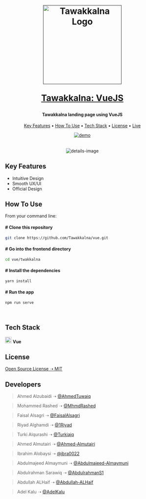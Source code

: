 <h1 align="center">
<a href=""><img src="https://raw.githubusercontent.com/Tawakkalna/react-native/main/TawakklnaA/assets/logo.png" alt="Tawakkalna Logo" width="256"/></a>
</br>

<a href="https://tawakkalna.netlify.app/">Tawakkalna: VueJS</a>

</h1>
<h4 align="center">Tawakkalna landing page using VueJS</h4>

<p align="center">
  <a href="#key-features">Key Features</a> •
  <a href="#how-to-use">How To Use</a> •
  <a href="#tech-stack">Tech Stack</a> •
  <a href="#license">License</a> •
  <a href="https://tawakkalna.netlify.app/">Live</a>
</p>

<p align="center">
  <a href="https://tawakkalna.netlify.app/"><img src="https://github.com/Tawakkalna/vue/blob/main/twakkalna/public/demo.gif" alt="demo"/></a>
  <br />
  <br />
  <br />
  <img src="https://user-images.githubusercontent.com/82573117/127784008-fa2d7e5e-ca7d-44a6-aad3-63eb4a24c8c2.png" alt="details-image" />

</p>

<div id="key-features">

## Key Features

- Intuitive Design
- Smooth UX/UI
- Official Design

</div>

<div id="how-to-use">

## How To Use

From your command line:

#### # Clone this repository

```bash
git clone https://github.com/Tawakkalna/vue.git
```

#### # Go into the frontend directory

```bash
cd vue/twakkalna
```

#### # Install the dependencies

```bash
yarn install
```

#### # Run the app

```bash
npm run serve
```

</div>

<br/>

<div id="tech-stack">

## Tech Stack

<a href="https://vuejs.org/v2/guide/" title="Vue"><img src="https://img.icons8.com/color/96/000000/vue-js.png" alt="Vue" width="21px" height="21px"></a> <strong>Vue</strong>

</div>

<div id="license">

## License

[Open Source License ➝ MIT](https://github.com/Tawakkalna/vue/blob/main/LICENSE.md)

</div>

## Developers


> Ahmed Alzubaidi ➝ [@AhmedTuwaiq](https://github.com/AhmedTuwaiq)

> Mohammed Rashed ➝ [@MhmdRashed](https://github.com/MhmdRashed)

> Faisal Alsagri ➝ [@FaisalAlsagri](https://github.com/FaisalAlsagri)

> Riyad Alghamdi ➝ [@1Riyad](https://github.com/1Riyad)

> Turki Alqurashi ➝ [@Turkiajq](https://github.com/Turkiajq)

> Ahmed Almutairi ➝ [@Ahmed-Almutairi](https://github.com/Ahmed-Almutairi)

> Ibrahim Alobaysi ➝ [@ibra0022](https://github.com/ibra0022)

> Abdulmajeed Almaymuni ➝ [@Abdulmajeed-Almaymuni](https://github.com/Abdulmajeed-Almaymuni)

> Abdulrahman Sarawiq ➝ [@AbdulrahmanS1](https://github.com/AbdulrahmanS1)

> Abdullah ALHaif ➝ [@Abdullah-ALHaif](https://github.com/Abdullah-ALHaif)

> Adel Kalu ➝ [@AdelKalu](https://github.com/AdelKalu)


</div>
